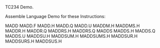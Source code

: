 TC234 Demo.

Assemble Language Demo for these Instructions:

MADD
MADD.F
MADD.H
MADD.Q
MADD.U
MADDM.H
MADDMS.H
MADDR.H
MADDR.Q
MADDRS.H
MADDRS.Q
MADDS
MADDS.H
MADDS.Q
MADDS.U
MADDSU.H
MADDSUM.H
MADDSUMS.H
MADDSUR.H
MADDSURS.H
MADDSUS.H
